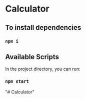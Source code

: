 # Calculator

## To install dependencies

### `npm i`

## Available Scripts

In the project directory, you can run:

### `npm start`
"# Calculator" 
